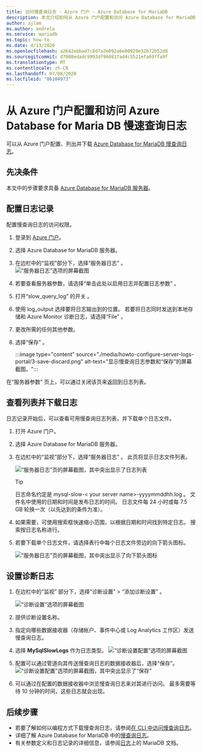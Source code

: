 ```yaml
---
title: 访问慢查询日志 - Azure 门户 - Azure Database for MariaDB
description: 本文介绍如何从 Azure 门户配置和访问 Azure Database for MariaDB 中的慢查询日志。
author: ajlam
ms.author: andrela
ms.service: mariadb
ms.topic: how-to
ms.date: 4/13/2020
ms.openlocfilehash: a2642ebbad7c8d7a2e092a6e00929e32b72b52d8
ms.sourcegitcommit: d7008edadc9993df960817ad4c5521efa69ffa9f
ms.translationtype: MT
ms.contentlocale: zh-CN
ms.lasthandoff: 07/08/2020
ms.locfileid: "86104973"
---
```

# <a name="configure-and-access-azure-database-for-maria-db-slow-query-logs-from-the-azure-portal"></a>从 Azure 门户配置和访问 Azure Database for Maria DB 慢速查询日志

可以从 Azure 门户配置、列出并下载 [Azure Database for MariaDB 慢查询日志](concepts-server-logs.md)。

## <a name="prerequisites"></a>先决条件
本文中的步骤要求具备 [Azure Database for MariaDB 服务器](quickstart-create-mariadb-server-database-using-azure-portal.md)。

## <a name="configure-logging"></a>配置日志记录
配置慢查询日志的访问权限。 

1. 登录到 [Azure 门户](https://portal.azure.com/)。

2. 选择 Azure Database for MariaDB 服务器。

3. 在边栏中的“监视”部分下，选择“服务器日志”   。 
   ![“服务器日志”选项的屏幕截图](./media/howto-configure-server-logs-portal/1-select-server-logs-configure.png)

4. 若要查看服务器参数，请选择“单击此处以启用日志并配置日志参数”  。

5. 打开“slow_query_log”  的开关  。

6. 使用 log_output  选择要将日志输出到的位置。 若要将日志同时发送到本地存储和 Azure Monitor 诊断日志，请选择“File”  。 

7. 更改所需的任何其他参数。 

8. 选择“保存”  。 

   :::image type="content" source="./media/howto-configure-server-logs-portal/3-save-discard.png" alt-text="显示慢查询日志参数和“保存”的屏幕截图。":::

在“服务器参数”  页上，可以通过关闭该页来返回到日志列表。

## <a name="view-list-and-download-logs"></a>查看列表并下载日志
日志记录开始后，可以查看可用慢查询日志列表，并下载单个日志文件。 

1. 打开 Azure 门户。

2. 选择 Azure Database for MariaDB 服务器。

3. 在边栏中的“监视”部分下，选择“服务器日志”   。 此页将显示日志文件列表。

   ![“服务器日志”页的屏幕截图，其中突出显示了日志列表](./media/howto-configure-server-logs-portal/4-server-logs-list.png)

   > [!TIP]
   > 日志命名约定是 mysql-slow-< your server name>-yyyymmddhh.log  。 文件名中使用的日期和时间是发布日志的时间。 日志文件每 24 小时或每 7.5 GB 轮换一次（以先达到的条件为准）。

4. 如果需要，可使用搜索框快速缩小范围，以根据日期和时间找到特定日志。 搜索按日志名称进行。

5. 若要下载单个日志文件，请选择表行中每个日志文件旁边的向下箭头图标。

   ![“服务器日志”页的屏幕截图，其中突出显示了向下箭头图标](./media/howto-configure-server-logs-portal/5-download.png)

## <a name="set-up-diagnostic-logs"></a>设置诊断日志

1. 在边栏中的“监视”  部分下，选择“诊断设置”   > “添加诊断设置”  。

   ![“诊断设置”选项的屏幕截图](./media/howto-configure-server-logs-portal/add-diagnostic-setting.png)

1. 提供诊断设置名称。

1. 指定向哪些数据接收器（存储帐户、事件中心或 Log Analytics 工作区）发送慢查询日志。

1. 选择 **MySqlSlowLogs** 作为日志类型。
![“诊断设置配置”选项的屏幕截图](./media/howto-configure-server-logs-portal/configure-diagnostic-setting.png)

1. 配置可以通过管道向其传送慢查询日志的数据接收器后，选择“保存”。 
![“诊断设置配置”选项的屏幕截图，其中突出显示了“保存”](./media/howto-configure-server-logs-portal/save-diagnostic-setting.png)

1. 可以通过在配置的数据接收器中浏览慢查询日志来对其进行访问。 最多需要等待 10 分钟的时间，这些日志就会出现。

## <a name="next-steps"></a>后续步骤
- 若要了解如何以编程方式下载慢查询日志，请参阅[在 CLI 中访问慢查询日志](howto-configure-server-logs-cli.md)。
- 详细了解 Azure Database for MariaDB 中的[慢查询日志](concepts-server-logs.md)。
- 有关参数定义和日志记录的详细信息，请参阅[日志](https://mariadb.com/kb/en/library/slow-query-log-overview/)上的 MariaDB 文档。